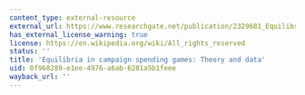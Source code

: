 ```yaml
---
content_type: external-resource
external_url: https://www.researchgate.net/publication/2329681_Equilibria_In_Campaign_Spending_Games_Theory_And_Data
has_external_license_warning: true
license: https://en.wikipedia.org/wiki/All_rights_reserved
status: ''
title: 'Equilibria in campaign spending games: Theory and data'
uid: 0f968289-e1ee-4976-a6ab-6281a5b1feee
wayback_url: ''
---
```

